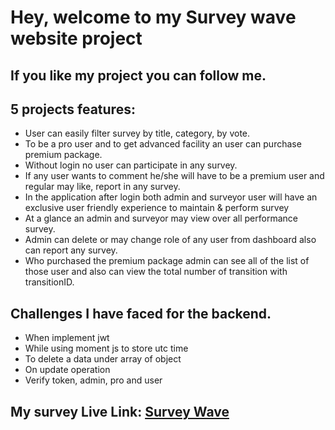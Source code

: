 # Hey, welcome to my Survey wave website project
## If you like my project you can follow me.


## 5 projects features:

- User can easily filter survey by title, category, by vote.
- To be a pro user and to get advanced facility an user can purchase premium package.
- Without login no user can participate in any survey.
- If any user wants to comment he/she will have to be a premium user and regular may like, report in any survey.
- In the application after login both admin and surveyor user will have an exclusive user friendly experience to maintain & perform survey 
- At a glance an admin and surveyor may view over all performance survey.
- Admin can delete or may change role of any user from dashboard also can report any survey.
- Who purchased the premium package admin can see all of the list of those user and also can view the total number of transition with transitionID.

##  Challenges I have faced for the backend.
- When implement jwt
- While using moment js to store utc time
- To delete a data under array of object
- On update operation
- Verify token, admin, pro and user 

## My survey Live Link: [Survey Wave](https://survey-wave-site.web.app/)